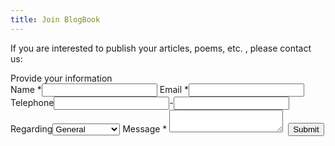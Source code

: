 ```yaml
---
title: Join BlogBook 
---
```

<p>If you are interested to publish your articles, poems, etc. ,
please contact us:</p>
<div class="form-style-2">
    <div class="form-style-2-heading">Provide your information</div>
    <form name="contact" netlify method="POST">
        <label for="field1"><span>Name <span class="required">*</span></span><input type="text" class="input-field" name="field1" id="field1" value="" /></label>
        <label for="field2"><span>Email <span class="required">*</span></span><input type="text" class="input-field" name="field2" id="field2" value="" /></label>
        <label><span>Telephone</span><input type="text" class="tel-number-field" name="tel_no_1" value="" maxlength="3" />-<input type="text" class="tel-number-field2" name="tel_no_2" value="" maxlength="7"/></label>
         <label for="field4"><span>Regarding</span><select name="field4" id="field4" class="select-field">
                    <option value="General Question">General</option>
                    <option value="Advertise">Advertisement</option>
                    <option value="Author">Author</option>
                </select></label>
        <label for="field5">
                            <span>Message <span class="required">*</span></span>
                            <textarea name="field5" id="field5" class="textarea-field"></textarea></label>
                            <label><span>&nbsp;</span><input type="submit" value="Submit" /></label>
    </form>
</div>